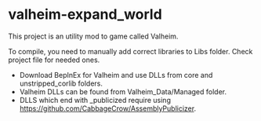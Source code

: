 # valheim-expand_world

This project is an utility mod to game called Valheim.

To compile, you need to manually add correct libraries to Libs folder. Check project file for needed ones.

- Download BepInEx for Valheim and use DLLs from core and unstripped_corlib folders.
- Valheim DLLs can be found from Valheim_Data/Managed folder.
- DLLS which end with _publicized require using https://github.com/CabbageCrow/AssemblyPublicizer.
